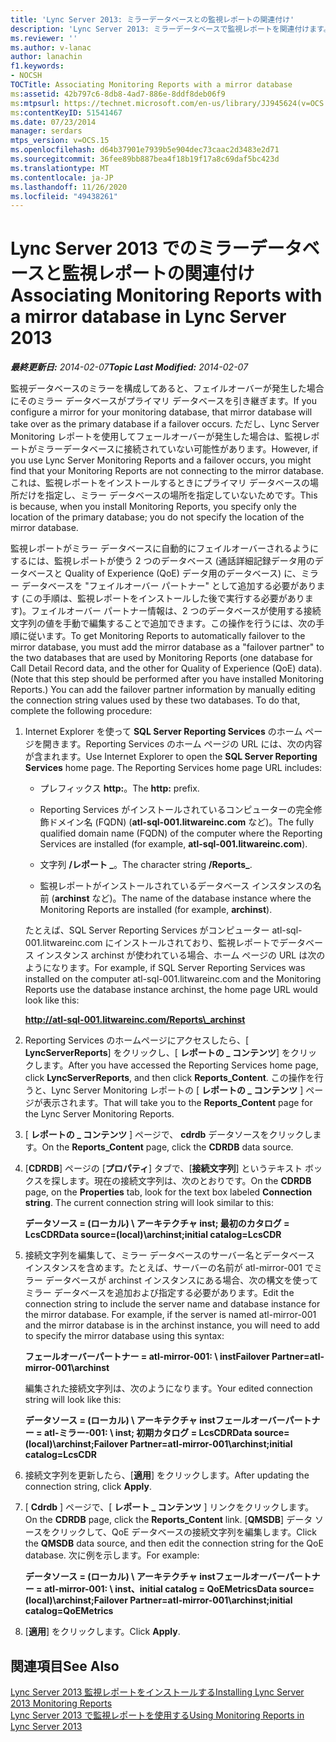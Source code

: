 ```yaml
---
title: 'Lync Server 2013: ミラーデータベースとの監視レポートの関連付け'
description: 'Lync Server 2013: ミラーデータベースで監視レポートを関連付けます。'
ms.reviewer: ''
ms.author: v-lanac
author: lanachin
f1.keywords:
- NOCSH
TOCTitle: Associating Monitoring Reports with a mirror database
ms:assetid: 42b797c6-8db8-4ad7-886e-8ddf8deb06f9
ms:mtpsurl: https://technet.microsoft.com/en-us/library/JJ945624(v=OCS.15)
ms:contentKeyID: 51541467
ms.date: 07/23/2014
manager: serdars
mtps_version: v=OCS.15
ms.openlocfilehash: d64b37901e7939b5e904dec73caac2d3483e2d71
ms.sourcegitcommit: 36fee89bb887bea4f18b19f17a8c69daf5bc423d
ms.translationtype: MT
ms.contentlocale: ja-JP
ms.lasthandoff: 11/26/2020
ms.locfileid: "49438261"
---
```

# <a name="associating-monitoring-reports-with-a-mirror-database-in-lync-server-2013"></a><span data-ttu-id="bb543-103">Lync Server 2013 でのミラーデータベースと監視レポートの関連付け</span><span class="sxs-lookup"><span data-stu-id="bb543-103">Associating Monitoring Reports with a mirror database in Lync Server 2013</span></span>

<div data-xmlns="http://www.w3.org/1999/xhtml">

<div class="topic" data-xmlns="http://www.w3.org/1999/xhtml" data-msxsl="urn:schemas-microsoft-com:xslt" data-cs="https://msdn.microsoft.com/">

<div data-asp="https://msdn2.microsoft.com/asp">



</div>

<div id="mainSection">

<div id="mainBody"><span data-ttu-id="bb543-104">

<span> </span></span><span class="sxs-lookup"><span data-stu-id="bb543-104">

<span> </span></span></span>

<span data-ttu-id="bb543-105">_**最終更新日:** 2014-02-07_</span><span class="sxs-lookup"><span data-stu-id="bb543-105">_**Topic Last Modified:** 2014-02-07_</span></span>

<span data-ttu-id="bb543-106">監視データベースのミラーを構成してあると、フェイルオーバーが発生した場合にそのミラー データベースがプライマリ データベースを引き継ぎます。</span><span class="sxs-lookup"><span data-stu-id="bb543-106">If you configure a mirror for your monitoring database, that mirror database will take over as the primary database if a failover occurs.</span></span> <span data-ttu-id="bb543-107">ただし、Lync Server Monitoring レポートを使用してフェールオーバーが発生した場合は、監視レポートがミラーデータベースに接続されていない可能性があります。</span><span class="sxs-lookup"><span data-stu-id="bb543-107">However, if you use Lync Server Monitoring Reports and a failover occurs, you might find that your Monitoring Reports are not connecting to the mirror database.</span></span> <span data-ttu-id="bb543-108">これは、監視レポートをインストールするときにプライマリ データベースの場所だけを指定し、ミラー データベースの場所を指定していないためです。</span><span class="sxs-lookup"><span data-stu-id="bb543-108">This is because, when you install Monitoring Reports, you specify only the location of the primary database; you do not specify the location of the mirror database.</span></span>

<span data-ttu-id="bb543-p102">監視レポートがミラー データベースに自動的にフェイルオーバーされるようにするには、監視レポートが使う 2 つのデータベース (通話詳細記録データ用のデータベースと Quality of Experience (QoE) データ用のデータベース) に、ミラー データベースを "フェイルオーバー パートナー" として追加する必要があります (この手順は、監視レポートをインストールした後で実行する必要があります)。フェイルオーバー パートナー情報は、2 つのデータベースが使用する接続文字列の値を手動で編集することで追加できます。この操作を行うには、次の手順に従います。</span><span class="sxs-lookup"><span data-stu-id="bb543-p102">To get Monitoring Reports to automatically failover to the mirror database, you must add the mirror database as a "failover partner" to the two databases that are used by Monitoring Reports (one database for Call Detail Record data, and the other for Quality of Experience (QoE) data). (Note that this step should be performed after you have installed Monitoring Reports.) You can add the failover partner information by manually editing the connection string values used by these two databases. To do that, complete the following procedure:</span></span>

1.  <span data-ttu-id="bb543-p103">Internet Explorer を使って **SQL Server Reporting Services** のホーム ページを開きます。Reporting Services のホーム ページの URL には、次の内容が含まれます。</span><span class="sxs-lookup"><span data-stu-id="bb543-p103">Use Internet Explorer to open the **SQL Server Reporting Services** home page. The Reporting Services home page URL includes:</span></span>
    
      - <span data-ttu-id="bb543-114">プレフィックス **http:**。</span><span class="sxs-lookup"><span data-stu-id="bb543-114">The **http:** prefix.</span></span>
    
      - <span data-ttu-id="bb543-115">Reporting Services がインストールされているコンピューターの完全修飾ドメイン名 (FQDN) (**atl-sql-001.litwareinc.com** など)。</span><span class="sxs-lookup"><span data-stu-id="bb543-115">The fully qualified domain name (FQDN) of the computer where the Reporting Services are installed (for example, **atl-sql-001.litwareinc.com**).</span></span>
    
      - <span data-ttu-id="bb543-116">文字列 **/レポート \_**。</span><span class="sxs-lookup"><span data-stu-id="bb543-116">The character string **/Reports\_**.</span></span>
    
      - <span data-ttu-id="bb543-117">監視レポートがインストールされているデータベース インスタンスの名前 (**archinst** など)。</span><span class="sxs-lookup"><span data-stu-id="bb543-117">The name of the database instance where the Monitoring Reports are installed (for example, **archinst**).</span></span>
    
    <span data-ttu-id="bb543-118">たとえば、SQL Server Reporting Services がコンピューター atl-sql-001.litwareinc.com にインストールされており、監視レポートでデータベース インスタンス archinst が使われている場合、ホーム ページの URL は次のようになります。</span><span class="sxs-lookup"><span data-stu-id="bb543-118">For example, if SQL Server Reporting Services was installed on the computer atl-sql-001.litwareinc.com and the Monitoring Reports use the database instance archinst, the home page URL would look like this:</span></span>
    
    **http://atl-sql-001.litwareinc.com/Reports\_archinst**

2.  <span data-ttu-id="bb543-119">Reporting Services のホームページにアクセスしたら、[ **LyncServerReports**] をクリックし、[ **レポートの \_ コンテンツ**] をクリックします。</span><span class="sxs-lookup"><span data-stu-id="bb543-119">After you have accessed the Reporting Services home page, click **LyncServerReports**, and then click **Reports\_Content**.</span></span> <span data-ttu-id="bb543-120">この操作を行うと、Lync Server Monitoring レポートの [ **レポートの \_ コンテンツ** ] ページが表示されます。</span><span class="sxs-lookup"><span data-stu-id="bb543-120">That will take you to the **Reports\_Content** page for the Lync Server Monitoring Reports.</span></span>

3.  <span data-ttu-id="bb543-121">[ **レポートの \_ コンテンツ** ] ページで、 **cdrdb** データソースをクリックします。</span><span class="sxs-lookup"><span data-stu-id="bb543-121">On the **Reports\_Content** page, click the **CDRDB** data source.</span></span>

4.  <span data-ttu-id="bb543-p105">[**CDRDB**] ページの [**プロパティ**] タブで、[**接続文字列**] というテキスト ボックスを探します。現在の接続文字列は、次のとおりです。</span><span class="sxs-lookup"><span data-stu-id="bb543-p105">On the **CDRDB** page, on the **Properties** tab, look for the text box labeled **Connection string**. The current connection string will look similar to this:</span></span>
    
    <span data-ttu-id="bb543-124">**データソース = (ローカル) \\ アーキテクチャ inst; 最初のカタログ = LcsCDR**</span><span class="sxs-lookup"><span data-stu-id="bb543-124">**Data source=(local)\\archinst;initial catalog=LcsCDR**</span></span>

5.  <span data-ttu-id="bb543-p106">接続文字列を編集して、ミラー データベースのサーバー名とデータベース インスタンスを含めます。たとえば、サーバーの名前が atl-mirror-001 でミラー データベースが archinst インスタンスにある場合、次の構文を使ってミラー データベースを追加および指定する必要があります。</span><span class="sxs-lookup"><span data-stu-id="bb543-p106">Edit the connection string to include the server name and database instance for the mirror database. For example, if the server is named atl-mirror-001 and the mirror database is in the archinst instance, you will need to add to specify the mirror database using this syntax:</span></span>
    
    <span data-ttu-id="bb543-127">**フェールオーバーパートナー = atl-mirror-001: \\ inst**</span><span class="sxs-lookup"><span data-stu-id="bb543-127">**Failover Partner=atl-mirror-001\\archinst**</span></span>
    
    <span data-ttu-id="bb543-128">編集された接続文字列は、次のようになります。</span><span class="sxs-lookup"><span data-stu-id="bb543-128">Your edited connection string will look like this:</span></span>
    
    <span data-ttu-id="bb543-129">**データソース = (ローカル) \\ アーキテクチャ instフェールオーバーパートナー = atl-ミラー-001: \\ inst; 初期カタログ = LcsCDR**</span><span class="sxs-lookup"><span data-stu-id="bb543-129">**Data source=(local)\\archinst;Failover Partner=atl-mirror-001\\archinst;initial catalog=LcsCDR**</span></span>

6.  <span data-ttu-id="bb543-130">接続文字列を更新したら、[**適用**] をクリックします。</span><span class="sxs-lookup"><span data-stu-id="bb543-130">After updating the connection string, click **Apply**.</span></span>

7.  <span data-ttu-id="bb543-131">[ **Cdrdb** ] ページで、[ **レポート \_ コンテンツ** ] リンクをクリックします。</span><span class="sxs-lookup"><span data-stu-id="bb543-131">On the **CDRDB** page, click the **Reports\_Content** link.</span></span> <span data-ttu-id="bb543-132">[**QMSDB**] データ ソースをクリックして、QoE データベースの接続文字列を編集します。</span><span class="sxs-lookup"><span data-stu-id="bb543-132">Click the **QMSDB** data source, and then edit the connection string for the QoE database.</span></span> <span data-ttu-id="bb543-133">次に例を示します。</span><span class="sxs-lookup"><span data-stu-id="bb543-133">For example:</span></span>
    
    <span data-ttu-id="bb543-134">**データソース = (ローカル) \\ アーキテクチャ instフェールオーバーパートナー = atl-mirror-001: \\ inst、initial catalog = QoEMetrics**</span><span class="sxs-lookup"><span data-stu-id="bb543-134">**Data source=(local)\\archinst;Failover Partner=atl-mirror-001\\archinst;initial catalog=QoEMetrics**</span></span>

8.  <span data-ttu-id="bb543-135">[**適用**] をクリックします。</span><span class="sxs-lookup"><span data-stu-id="bb543-135">Click **Apply**.</span></span>

<div>

## <a name="see-also"></a><span data-ttu-id="bb543-136">関連項目</span><span class="sxs-lookup"><span data-stu-id="bb543-136">See Also</span></span>


[<span data-ttu-id="bb543-137">Lync Server 2013 監視レポートをインストールする</span><span class="sxs-lookup"><span data-stu-id="bb543-137">Installing Lync Server 2013 Monitoring Reports</span></span>](lync-server-2013-installing-lync-server-2013-monitoring-reports.md)  
[<span data-ttu-id="bb543-138">Lync Server 2013 で監視レポートを使用する</span><span class="sxs-lookup"><span data-stu-id="bb543-138">Using Monitoring Reports in Lync Server 2013</span></span>](lync-server-2013-using-monitoring-reports.md)  
  

<span data-ttu-id="bb543-139"></div>

</div>

<span> </span>

</div>

</div>

</span><span class="sxs-lookup"><span data-stu-id="bb543-139"></div>

</div>

<span> </span>

</div>

</div>

</span></span></div>

